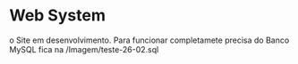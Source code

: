 # Web System
o Site em desenvolvimento. 
Para funcionar completamete precisa do Banco MySQL 
fica na /Imagem/teste-26-02.sql
